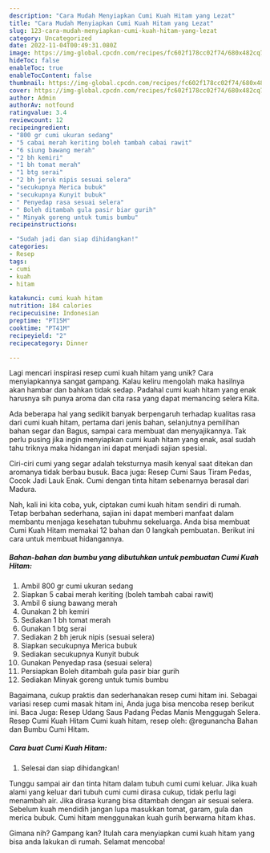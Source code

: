 ```yaml
---
description: "Cara Mudah Menyiapkan Cumi Kuah Hitam yang Lezat"
title: "Cara Mudah Menyiapkan Cumi Kuah Hitam yang Lezat"
slug: 123-cara-mudah-menyiapkan-cumi-kuah-hitam-yang-lezat
category: Uncategorized
date: 2022-11-04T00:49:31.080Z
image: https://img-global.cpcdn.com/recipes/fc602f178cc02f74/680x482cq70/cumi-kuah-hitam-foto-resep-utama.jpg
hideToc: false
enableToc: true
enableTocContent: false
thumbnail: https://img-global.cpcdn.com/recipes/fc602f178cc02f74/680x482cq70/cumi-kuah-hitam-foto-resep-utama.jpg
cover: https://img-global.cpcdn.com/recipes/fc602f178cc02f74/680x482cq70/cumi-kuah-hitam-foto-resep-utama.jpg
author: Admin
authorAv: notfound
ratingvalue: 3.4
reviewcount: 12
recipeingredient:
- "800 gr cumi ukuran sedang"
- "5 cabai merah keriting boleh tambah cabai rawit"
- "6 siung bawang merah"
- "2 bh kemiri"
- "1 bh tomat merah"
- "1 btg serai"
- "2 bh jeruk nipis sesuai selera"
- "secukupnya Merica bubuk"
- "secukupnya Kunyit bubuk"
- " Penyedap rasa sesuai selera"
- " Boleh ditambah gula pasir biar gurih"
- " Minyak goreng untuk tumis bumbu"
recipeinstructions:

- "Sudah jadi dan siap dihidangkan!"
categories:
- Resep
tags:
- cumi
- kuah
- hitam

katakunci: cumi kuah hitam 
nutrition: 184 calories
recipecuisine: Indonesian
preptime: "PT15M"
cooktime: "PT41M"
recipeyield: "2"
recipecategory: Dinner

---
```





Lagi mencari inspirasi resep cumi kuah hitam yang unik? Cara menyiapkannya sangat gampang. Kalau keliru mengolah maka hasilnya akan hambar dan bahkan tidak sedap. Padahal cumi kuah hitam yang enak harusnya sih punya aroma dan cita rasa yang dapat memancing selera Kita.





Ada beberapa hal yang sedikit banyak berpengaruh terhadap kualitas rasa dari cumi kuah hitam, pertama dari jenis bahan, selanjutnya pemilihan bahan segar dan Bagus, sampai cara membuat dan menyajikannya. Tak perlu pusing jika ingin menyiapkan cumi kuah hitam yang enak,      asal sudah tahu triknya maka hidangan ini dapat menjadi sajian spesial.














Ciri-ciri cumi yang segar adalah teksturnya masih kenyal saat ditekan dan aromanya tidak berbau busuk. Baca juga: Resep Cumi Saus Tiram Pedas, Cocok Jadi Lauk Enak. Cumi dengan tinta hitam sebenarnya berasal dari Madura.






Nah, kali ini kita coba, yuk, ciptakan cumi kuah hitam sendiri di rumah. Tetap berbahan sederhana, sajian ini dapat memberi manfaat dalam membantu menjaga kesehatan tubuhmu sekeluarga. Anda bisa membuat Cumi Kuah Hitam memakai 12 bahan dan 0 langkah pembuatan. Berikut ini cara untuk membuat hidangannya.

<!--inarticleads1-->

##### Bahan-bahan dan bumbu yang dibutuhkan untuk pembuatan Cumi Kuah Hitam:

1. Ambil 800 gr cumi ukuran sedang
1. Siapkan 5 cabai merah keriting (boleh tambah cabai rawit)
1. Ambil 6 siung bawang merah
1. Gunakan 2 bh kemiri
1. Sediakan 1 bh tomat merah
1. Gunakan 1 btg serai
1. Sediakan 2 bh jeruk nipis (sesuai selera)
1. Siapkan secukupnya Merica bubuk
1. Sediakan secukupnya Kunyit bubuk
1. Gunakan  Penyedap rasa (sesuai selera)
1. Persiapkan  Boleh ditambah gula pasir biar gurih
1. Sediakan  Minyak goreng untuk tumis bumbu


Bagaimana, cukup praktis dan sederhanakan resep cumi hitam ini. Sebagai variasi resep cumi masak hitam ini, Anda juga bisa mencoba resep berikut ini. Baca Juga: Resep Udang Saus Padang Pedas Manis Menggugah Selera. Resep Cumi Kuah Hitam Cumi kuah hitam, resep oleh: @regunancha Bahan dan Bumbu Cumi Hitam. 

<!--inarticleads2-->

##### Cara buat Cumi Kuah Hitam:


1. Selesai dan siap dihidangkan!

Tunggu sampai air dan tinta hitam dalam tubuh cumi cumi keluar. Jika kuah alami yang keluar dari tubuh cumi cumi dirasa cukup, tidak perlu lagi menambah air. Jika dirasa kurang bisa ditambah dengan air sesuai selera. Sebelum kuah mendidih jangan lupa masukkan tomat, garam, gula dan merica bubuk. Cumi hitam menggunakan kuah gurih berwarna hitam khas. 

Gimana nih? Gampang kan? Itulah cara menyiapkan cumi kuah hitam yang bisa anda lakukan di rumah. Selamat mencoba!
